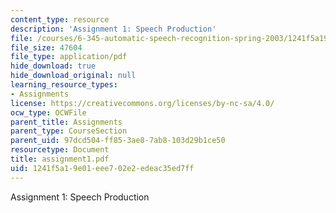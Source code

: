 ```yaml
---
content_type: resource
description: 'Assignment 1: Speech Production'
file: /courses/6-345-automatic-speech-recognition-spring-2003/1241f5a19e01eee702e2edeac35ed7ff_assignment1.pdf
file_size: 47604
file_type: application/pdf
hide_download: true
hide_download_original: null
learning_resource_types:
- Assignments
license: https://creativecommons.org/licenses/by-nc-sa/4.0/
ocw_type: OCWFile
parent_title: Assignments
parent_type: CourseSection
parent_uid: 97dcd504-ff85-3ae8-7ab8-103d29b1ce50
resourcetype: Document
title: assignment1.pdf
uid: 1241f5a1-9e01-eee7-02e2-edeac35ed7ff
---
```

Assignment 1: Speech Production
